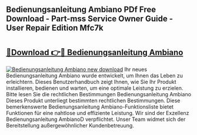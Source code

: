 ## Bedienungsanleitung Ambiano PDf Free Download - Part-mss Service Owner Guide - User Repair Edition Mfc7k

# <h2><a href="http://df3gkg.blite.top/?on=Bedienungsanleitung+Ambiano">🔗Download 👉🔴 Bedienungsanleitung Ambiano</a></h2>

[![Bedienungsanleitung Ambiano new download](https://i.imgur.com/lujVjoI.png)](http://df3gkg.blite.top/?on=Bedienungsanleitung+Ambiano)
Ihr neues Bedienungsanleitung Ambiano wurde entwickelt, um Ihnen das Leben zu erleichtern. Dieses Benutzerhandbuch zeigt Ihnen, wie Sie Ihr Produkt installieren, bedienen und warten, um eine optimale Leistung zu erzielen. Bitte lesen Sie die rechtlichen Bestimmungen Bedienungsanleitung Ambiano Dieses Produkt unterliegt bestimmten rechtlichen Bestimmungen. Diese bemerkenswerte Bedienungsanleitung Ambiano-Funktionsliste bietet Funktionen für eine nahtlose und effiziente Leistung. Wir sind der Exzellenz Bedienungsanleitung AmbianoD verpflichtet. Unser Team widmet sich der Bereitstellung außergewöhnlicher Kundenbetreuung.
